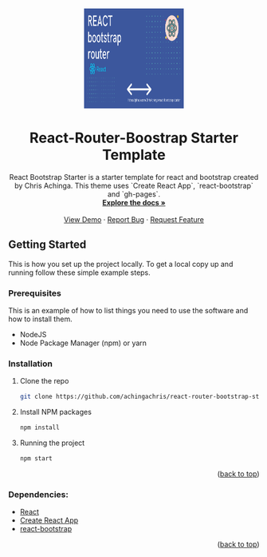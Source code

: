 <a name="readme-top"></a>

<br />

<!-- Page Header -->
<div align="center">
  <a href="https://github.com/achingachris/react-router-bootstrap-starter">
    <img src="./screenshots/react-bootstrap-starter.png" alt="Logo" width="200" height="200">
  </a>

  <h1 align="center">React-Router-Boostrap Starter Template</h1>

  <p align="center">
    React Bootstrap Starter is a starter template for react and bootstrap created by Chris Achinga. This theme uses `Create React App`, `react-bootstrap` and `gh-pages`.
    <br />
    <a href="https://github.com/achingachris/react-router-bootstrap-starter"><strong>Explore the docs »</strong></a>
    <br />
    <br />
    <a href="https://react-bootstrap-temp.netlify.app/">View Demo</a>
    ·
    <a href="https://github.com/achingachris/react-router-bootstrap-starter/issues">Report Bug</a>
    ·
    <a href="https://github.com/achingachris/react-router-bootstrap-starter/issues">Request Feature</a>
  </p>
</div>

## Getting Started

This is how you set up the project locally.
To get a local copy up and running follow these simple example steps.

### Prerequisites

This is an example of how to list things you need to use the software and how to install them.

- NodeJS
- Node Package Manager (npm) or yarn

### Installation

1. Clone the repo
   ```sh
   git clone https://github.com/achingachris/react-router-bootstrap-starter.git
   ```
2. Install NPM packages
   ```sh
   npm install
   ```
3. Running the project
   ```sh
   npm start
   ```


<p align="right">(<a href="#readme-top">back to top</a>)</p>

### Dependencies:

- [React](https://reactjs.org/)
- [Create React App](https://create-react-app.dev/)
- [react-bootstrap](https://react-bootstrap.github.io/)


<p align="right">(<a href="#readme-top">back to top</a>)</p>
<!-- USAGE EXAMPLES -->
